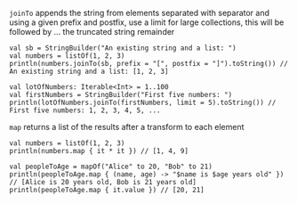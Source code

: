`joinTo` appends the string from elements separated with separator and using a given prefix and postfix, use a limit for large collections, this will be followed by ... the truncated string remainder
```
val sb = StringBuilder("An existing string and a list: ")
val numbers = listOf(1, 2, 3)
println(numbers.joinTo(sb, prefix = "[", postfix = "]").toString()) // An existing string and a list: [1, 2, 3]

val lotOfNumbers: Iterable<Int> = 1..100
val firstNumbers = StringBuilder("First five numbers: ")
println(lotOfNumbers.joinTo(firstNumbers, limit = 5).toString()) // First five numbers: 1, 2, 3, 4, 5, ...
```

`map` returns a list of the results after a transform to each element
```
val numbers = listOf(1, 2, 3)
println(numbers.map { it * it }) // [1, 4, 9]

val peopleToAge = mapOf("Alice" to 20, "Bob" to 21)
println(peopleToAge.map { (name, age) -> "$name is $age years old" }) // [Alice is 20 years old, Bob is 21 years old]
println(peopleToAge.map { it.value }) // [20, 21]
```
